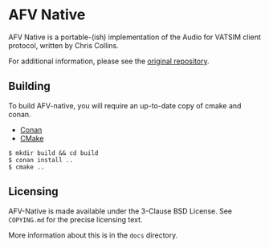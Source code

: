 # AFV Native

AFV Native is a portable-(ish) implementation of the Audio for VATSIM client protocol, written by Chris Collins.

For additional information, please see the [original repository](https://github.com/xsquawkbox/AFV-Native).

## Building

To build AFV-native, you will require an up-to-date copy of cmake and conan.
* [Conan](https://conan.io)
* [CMake](https://cmake.org)

```shell script
$ mkdir build && cd build
$ conan install ..
$ cmake ..
```

## Licensing

AFV-Native is made available under the 3-Clause BSD License.  See `COPYING.md` for the precise licensing text.

More information about this is in the `docs` directory.